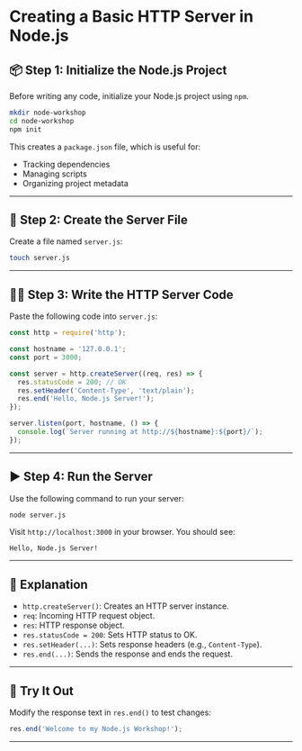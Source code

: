 # Creating a Basic HTTP Server in Node.js

## 📦 Step 1: Initialize the Node.js Project

Before writing any code, initialize your Node.js project using `npm`.

```bash
mkdir node-workshop
cd node-workshop
npm init
```

This creates a `package.json` file, which is useful for:
- Tracking dependencies
- Managing scripts
- Organizing project metadata

---

## 📝 Step 2: Create the Server File

Create a file named `server.js`:

```bash
touch server.js
```

---

## 🧑‍💻 Step 3: Write the HTTP Server Code

Paste the following code into `server.js`:

```js
const http = require('http');

const hostname = '127.0.0.1';
const port = 3000;

const server = http.createServer((req, res) => {
  res.statusCode = 200; // OK
  res.setHeader('Content-Type', 'text/plain');
  res.end('Hello, Node.js Server!');
});

server.listen(port, hostname, () => {
  console.log(`Server running at http://${hostname}:${port}/`);
});

```

---

## ▶️ Step 4: Run the Server

Use the following command to run your server:

```bash
node server.js
```

Visit `http://localhost:3000` in your browser. You should see:

```
Hello, Node.js Server!
```

---

## 🧠 Explanation

- `http.createServer()`: Creates an HTTP server instance.
- `req`: Incoming HTTP request object.
- `res`: HTTP response object.
- `res.statusCode = 200`: Sets HTTP status to OK.
- `res.setHeader(...)`: Sets response headers (e.g., `Content-Type`).
- `res.end(...)`: Sends the response and ends the request.

---

## 🧪 Try It Out

Modify the response text in `res.end()` to test changes:

```js
res.end('Welcome to my Node.js Workshop!');
```

---

